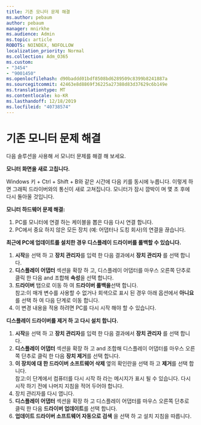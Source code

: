 ```yaml
---
title: 기존 모니터 문제 해결
ms.author: pebaum
author: pebaum
manager: mnirkhe
ms.audience: Admin
ms.topic: article
ROBOTS: NOINDEX, NOFOLLOW
localization_priority: Normal
ms.collection: Adm_O365
ms.custom:
- "3454"
- "9001450"
ms.openlocfilehash: d90baddd01bdf8508bd6289509c8399b8241887a
ms.sourcegitcommit: 42463e8d8869f36225a27388d83d37629c6b149e
ms.translationtype: MT
ms.contentlocale: ko-KR
ms.lasthandoff: 12/18/2019
ms.locfileid: "40738574"
---
```

# <a name="troubleshoot-an-existing-monitor"></a>기존 모니터 문제 해결

다음 솔루션을 사용해 서 모니터 문제를 해결 해 보세요. 

**모니터 화면을 새로 고칩니다.**

Windows 키 + Ctrl + Shift + B와 같은 시간에 다음 키를 동시에 누릅니다. 이렇게 하면 그래픽 드라이버와의 통신이 새로 고쳐집니다. 모니터가 잠시 깜박이 며 몇 초 후에 다시 돌아올 것입니다.

**모니터 하드웨어 문제 해결:**

1. PC를 모니터에 연결 하는 케이블을 뽑은 다음 다시 연결 합니다.
2. PC에서 중요 하지 않은 모든 장치 (예: 어댑터나 도킹 회사)의 연결을 끊습니다.

**최근에 PC에 업데이트를 설치한 경우 디스플레이 드라이버를 롤백할 수 있습니다.**

1. **시작**을 선택 하 고 **장치 관리자**를 입력 한 다음 결과에서 **장치 관리자** 를 선택 합니다.
2. **디스플레이 어댑터** 섹션을 확장 하 고, 디스플레이 어댑터를 마우스 오른쪽 단추로 클릭 한 다음 and 조합해 **속성**을 선택 합니다.
3. **드라이버** 탭으로 이동 하 여 **드라이버 롤백을**선택 합니다. <br>
참고:이 매개 변수를 사용할 수 없거나 회색으로 표시 된 경우 아래 옵션에서 **아니요** 를 선택 하 여 다음 단계로 이동 합니다.
4. 이 변경 내용을 적용 하려면 PC를 다시 시작 해야 할 수 있습니다.

**디스플레이 드라이버를 제거 하 고 다시 설치 합니다.**

1. **시작**을 선택 하 고 **장치 관리자**를 입력 한 다음 결과에서 **장치 관리자** 를 선택 합니다.
2. **디스플레이 어댑터** 섹션을 확장 하 고 and 조합해 디스플레이 어댑터를 마우스 오른쪽 단추로 클릭 한 다음 **장치 제거**를 선택 합니다. 
3. **이 장치에 대 한 드라이버 소프트웨어 삭제** 옆의 확인란을 선택 하 고 **제거**를 선택 합니다.<br>
참고:이 단계에서 컴퓨터를 다시 시작 하 라는 메시지가 표시 될 수 있습니다. 다시 시작 하기 전에 나머지 지침을 적어 두어야 합니다.
4. 장치 관리자를 다시 엽니다.
5. **디스플레이 어댑터** 섹션을 확장 하 고 디스플레이 어댑터를 마우스 오른쪽 단추로 클릭 한 다음 **드라이버 업데이트**를 선택 합니다.
6. **업데이트 드라이버 소프트웨어 자동으로 검색** 을 선택 하 고 설치 지침을 따릅니다.